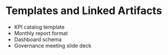 # Templates and Linked Artifacts
- KPI catalog template  
- Monthly report format  
- Dashboard schema  
- Governance meeting slide deck

